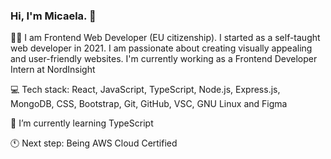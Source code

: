 ### Hi, I'm Micaela. 👋

<!--
**mica-ailen/mica-ailen** is a ✨ _special_ ✨ repository because its `README.md` (this file) appears on your GitHub profile.

Here are some ideas to get you started:

- 🔭 I’m currently working on ...
- 
- 👯 I’m looking to collaborate on ...
- 🤔 I’m looking for help with ...
- 💬 Ask me about ...
- 📫 How to reach me: ...
- 😄 Pronouns: ...
- ⚡ Fun fact: ...
-->

🙋🏼 I am Frontend Web Developer (EU citizenship). I started as a self-taught web developer in 2021. I am passionate about creating visually appealing and user-friendly websites. I'm currently working as a Frontend Developer Intern at NordInsight

💻 Tech stack: React, JavaScript, TypeScript, Node.js, Express.js, MongoDB, CSS, Bootstrap, Git, GitHub, VSC, GNU Linux and Figma

🌱 I’m currently learning TypeScript

🕚 Next step: Being AWS Cloud Certified
